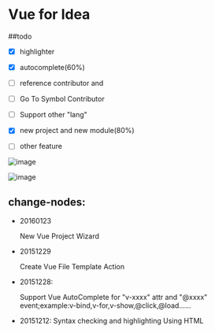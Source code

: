 # Vue for Idea

##todo
- [x] highlighter
- [x] autocomplete(60%)
- [ ] reference contributor and 
- [ ] Go To Symbol Contributor
- [ ] Support other "lang"
- [x] new project and new module(80%)
- [ ] other feature


![image](https://raw.githubusercontent.com/henjue/vue-for-idea/master/images/2.png)

![image](https://raw.githubusercontent.com/henjue/vue-for-idea/master/images/3.png)

## change-nodes:
* 20160123

    New Vue Project Wizard
    
* 20151229

    Create Vue File Template Action
    
* 20151228:

    Support Vue AutoComplete for "v-xxxx" attr and "@xxxx" event;example:v-bind,v-for,v-show,@click,@load......

* 20151212:
    Syntax checking and highlighting Using HTML
